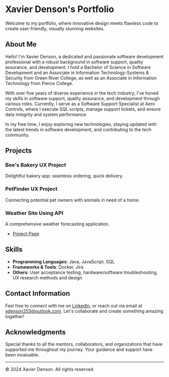 # Xavier Denson's Portfolio

Welcome to my portfolio, where innovative design meets flawless code to create user-friendly, visually stunning websites.

## About Me

Hello! I'm Xavier Denson, a dedicated and passionate software development professional with a robust background in software support, quality assurance, and development. I hold a Bachelor of Science in Software Development and an Associate in Information Technology-Systems & Security from Green River College, as well as an Associate in Information Technology from Pierce College.

With over five years of diverse experience in the tech industry, I've honed my skills in software support, quality assurance, and development through various roles. Currently, I serve as a Software Support Specialist at Aero Controls, where I execute SQL scripts, manage support tickets, and ensure data integrity and system performance.

In my free time, I enjoy exploring new technologies, staying updated with the latest trends in software development, and contributing to the tech community.

## Projects

### Bee's Bakery UX Project
Delightful bakery app: seamless ordering, quick delivery.


### PetFinder UX Project
Connecting potential pet owners with animals in need of a home.


### Weather Site Using API
A comprehensive weather forecasting application.
- [Project Page](https://weaponxd253.github.io/weather-site)

## Skills

- **Programming Languages**: Java, JavaScript, SQL
- **Frameworks & Tools**: Docker, Jira
- **Others**: User acceptance testing, hardware/software troubleshooting, UX research methods and design

## Contact Information

Feel free to connect with me on [LinkedIn](https://www.linkedin.com/in/xavier-denson), or reach out via email at [xdenson253@outlook.com](mailto:xdenson253@outlook.com). Let's collaborate and create something amazing together!

## Acknowledgments

Special thanks to all the mentors, collaborators, and organizations that have supported me throughout my journey. Your guidance and support have been invaluable.

---

© 2024 Xavier Denson. All rights reserved.
